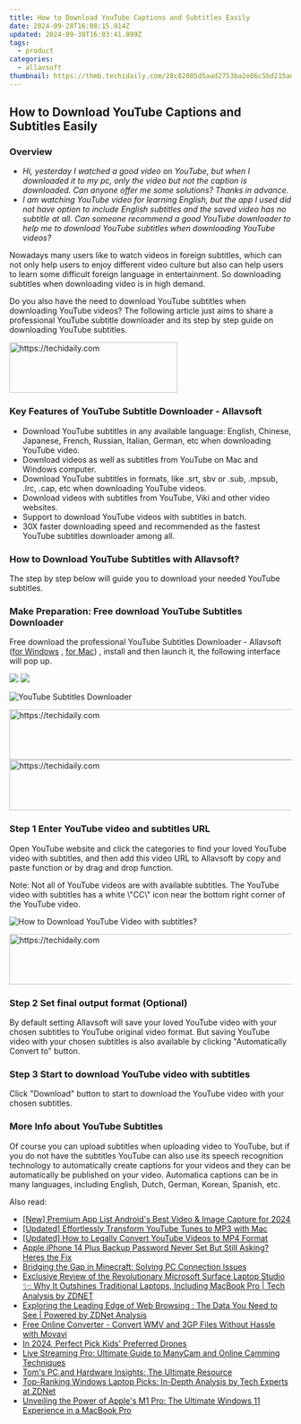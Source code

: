 ```yaml
---
title: How to Download YouTube Captions and Subtitles Easily
date: 2024-09-28T16:08:15.914Z
updated: 2024-09-30T16:03:41.099Z
tags:
  - product
categories:
  - allavsoft
thumbnail: https://thmb.techidaily.com/28c82805d5aad2753ba2e86c5bd215ad19bda09a59f6f42053f6caef86f2a202.jpg
---
```


## How to Download YouTube Captions and Subtitles Easily

### Overview

* _Hi, yesterday I watched a good video on YouTube, but when I downloaded it to my pc, only the video but not the caption is downloaded. Can anyone offer me some solutions? Thanks in advance._
* _I am watching YouTube video for learning English, but the app I used did not have option to include English subtitles and the saved video has no subtitle at all. Can someone recommend a good YouTube downloader to help me to download YouTube subtitles when downloading YouTube videos?_

Nowadays many users like to watch videos in foreign subtitles, which can not only help users to enjoy different video culture but also can help users to learn some difficult foreign language in entertainment. So downloading subtitles when downloading video is in high demand.

Do you also have the need to download YouTube subtitles when downloading YouTube videos? The following article just aims to share a professional YouTube subtitle downloader and its step by step guide on downloading YouTube subtitles.

<!-- affiliate ads begin -->
<a href="https://aligracehair.sjv.io/c/5597632/2087262/19272" target="_top" id="2087262">
  <img src="//a.impactradius-go.com/display-ad/19272-2087262" border="0" alt="https://techidaily.com" width="300" height="90"/>
</a>
<img height="0" width="0" src="https://aligracehair.sjv.io/i/5597632/2087262/19272" style="position:absolute;visibility:hidden;" border="0" />
<!-- affiliate ads end -->

### Key Features of YouTube Subtitle Downloader - Allavsoft

* Download YouTube subtitles in any available language: English, Chinese, Japanese, French, Russian, Italian, German, etc when downloading YouTube video.
* Download videos as well as subtitles from YouTube on Mac and Windows computer.
* Download YouTube subtitles in formats, like .srt, sbv or .sub, .mpsub, .lrc, .cap, etc when downloading YouTube videos.
* Download videos with subtitles from YouTube, Viki and other video websites.
* Support to download YouTube videos with subtitles in batch.
* 30X faster downloading speed and recommended as the fastest YouTube subtitles downloader among all.

### How to Download YouTube Subtitles with Allavsoft?

The step by step below will guide you to download your needed YouTube subtitles.

### Make Preparation: Free download YouTube Subtitles Downloader

Free download the professional YouTube Subtitles Downloader - Allavsoft ([for Windows](https://tools.techidaily.com/allavsoft/products/) , [for Mac](https://tools.techidaily.com/allavsoft/products/)) , install and then launch it, the following interface will pop up.

[![](https://www.allavsoft.com/how-to/../images/how-to/free-download-win.jpg)](https://tools.techidaily.com/allavsoft/products/) [![](https://www.allavsoft.com/how-to/../images/how-to/free-download-mac.jpg)](https://tools.techidaily.com/allavsoft/products/)

![YouTube Subtitles Downloader](https://www.allavsoft.com/how-to/../images/allavsoft/screen-shot-600.jpg)

<!-- affiliate ads begin -->
<a href="https://imp.i357552.net/c/5597632/977686/11832" target="_top" id="977686">
  <img src="//a.impactradius-go.com/display-ad/11832-977686" border="0" alt="https://techidaily.com" width="728" height="90"/>
</a>
<img height="0" width="0" src="https://imp.i357552.net/i/5597632/977686/11832" style="position:absolute;visibility:hidden;" border="0" />
<!-- affiliate ads end -->

<!-- affiliate ads begin -->
<a href="https://appsumo.8odi.net/c/5597632/2105864/7443" target="_top" id="2105864">
  <img src="//a.impactradius-go.com/display-ad/7443-2105864" border="0" alt="https://techidaily.com" width="728" height="90"/>
</a>
<img height="0" width="0" src="https://appsumo.8odi.net/i/5597632/2105864/7443" style="position:absolute;visibility:hidden;" border="0" />
<!-- affiliate ads end -->

### Step 1 Enter YouTube video and subtitles URL

Open YouTube website and click the categories to find your loved YouTube video with subtitles, and then add this video URL to Allavsoft by copy and paste function or by drag and drop function.

Note: Not all of YouTube videos are with available subtitles. The YouTube video with subtitles has a white \\"CC\\" icon near the bottom right corner of the YouTube video.

![How to Download YouTube Video with subtitles?](https://www.allavsoft.com/how-to/../images/how-to/download-rtmp-video/download-rtmp-video.jpg)

<!-- affiliate ads begin -->
<a href="https://aligracehair.sjv.io/c/5597632/1997635/19272" target="_top" id="1997635">
  <img src="//a.impactradius-go.com/display-ad/19272-1997635" border="0" alt="https://techidaily.com" width="728" height="90"/>
</a>
<img height="0" width="0" src="https://aligracehair.sjv.io/i/5597632/1997635/19272" style="position:absolute;visibility:hidden;" border="0" />
<!-- affiliate ads end -->

### Step 2 Set final output format (Optional)

By default setting Allavsoft will save your loved YouTube video with your chosen subtitles to YouTube original video format. But saving YouTube video with your chosen subtitles is also available by clicking "Automatically Convert to" button.

### Step 3 Start to download YouTube video with subtitles

Click "Download" button to start to download the YouTube video with your chosen subtitles.

### More Info about YouTube Subtitles

Of course you can upload subtitles when uploading video to YouTube, but if you do not have the subtitles YouTube can also use its speech recognition technology to automatically create captions for your videos and they can be automatically be published on your video. Automatica captions can be in many languages, including English, Dutch, German, Korean, Spanish, etc.

<ins class="adsbygoogle"
     style="display:block"
     data-ad-format="autorelaxed"
     data-ad-client="ca-pub-7571918770474297"
     data-ad-slot="1223367746"></ins>

<ins class="adsbygoogle"
     style="display:block"
     data-ad-client="ca-pub-7571918770474297"
     data-ad-slot="8358498916"
     data-ad-format="auto"
     data-full-width-responsive="true"></ins>

<span class="atpl-alsoreadstyle">Also read:</span>
<div><ul>
<li><a href="https://desktop-recording.techidaily.com/new-premium-app-list-androids-best-video-and-image-capture-for-2024/"><u>[New] Premium App List Android's Best Video & Image Capture for 2024</u></a></li>
<li><a href="https://youtube-videos.techidaily.com/updated-effortlessly-transform-youtube-tunes-to-mp3-with-mac/"><u>[Updated] Effortlessly Transform YouTube Tunes to MP3 with Mac</u></a></li>
<li><a href="https://facebook-video-footage.techidaily.com/updated-how-to-legally-convert-youtube-videos-to-mp4-format/"><u>[Updated] How to Legally Convert YouTube Videos to MP4 Format</u></a></li>
<li><a href="https://ios-unlock.techidaily.com/apple-iphone-14-plus-backup-password-never-set-but-still-asking-heres-the-fix-by-drfone-ios/"><u>Apple iPhone 14 Plus Backup Password Never Set But Still Asking? Heres the Fix</u></a></li>
<li><a href="https://games-able.techidaily.com/bridging-the-gap-in-minecraft-solving-pc-connection-issues/"><u>Bridging the Gap in Minecraft: Solving PC Connection Issues</u></a></li>
<li><a href="https://win-hacks.techidaily.com/exclusive-review-of-the-revolutionary-microsoft-surface-laptop-studio-why-it-outshines-traditional-laptops-including-macbook-pro-tech-analysis-by-zdnet/"><u>Exclusive Review of the Revolutionary Microsoft Surface Laptop Studio ✨: Why It Outshines Traditional Laptops, Including MacBook Pro | Tech Analysis by ZDNET</u></a></li>
<li><a href="https://win-hacks.techidaily.com/exploring-the-leading-edge-of-web-browsing-the-data-you-need-to-see-powered-by-zdnet-analysis/"><u>Exploring the Leading Edge of Web Browsing : The Data You Need to See | Powered by ZDNet Analysis</u></a></li>
<li><a href="https://some-knowledge.techidaily.com/free-online-converter-convert-wmv-and-3gp-files-without-hassle-with-movavi/"><u>Free Online Converter - Convert WMV and 3GP Files Without Hassle with Movavi</u></a></li>
<li><a href="https://extra-support.techidaily.com/in-2024-perfect-pick-kids-preferred-drones/"><u>In 2024, Perfect Pick Kids' Preferred Drones</u></a></li>
<li><a href="https://some-approaches.techidaily.com/live-streaming-pro-ultimate-guide-to-manycam-and-online-camming-techniques/"><u>Live Streaming Pro: Ultimate Guide to ManyCam and Online Camming Techniques</u></a></li>
<li><a href="https://hardware-tips.techidaily.com/toms-pc-and-hardware-insights-the-ultimate-resource/"><u>Tom's PC and Hardware Insights: The Ultimate Resource</u></a></li>
<li><a href="https://win-hacks.techidaily.com/top-ranking-windows-laptop-picks-in-depth-analysis-by-tech-experts-at-zdnet/"><u>Top-Ranking Windows Laptop Picks: In-Depth Analysis by Tech Experts at ZDNet</u></a></li>
<li><a href="https://win-hacks.techidaily.com/unveiling-the-power-of-apples-m1-pro-the-ultimate-windows-11-experience-in-a-macbook-pro/"><u>Unveiling the Power of Apple's M1 Pro: The Ultimate Windows 11 Experience in a MacBook Pro</u></a></li>
</ul></div>

